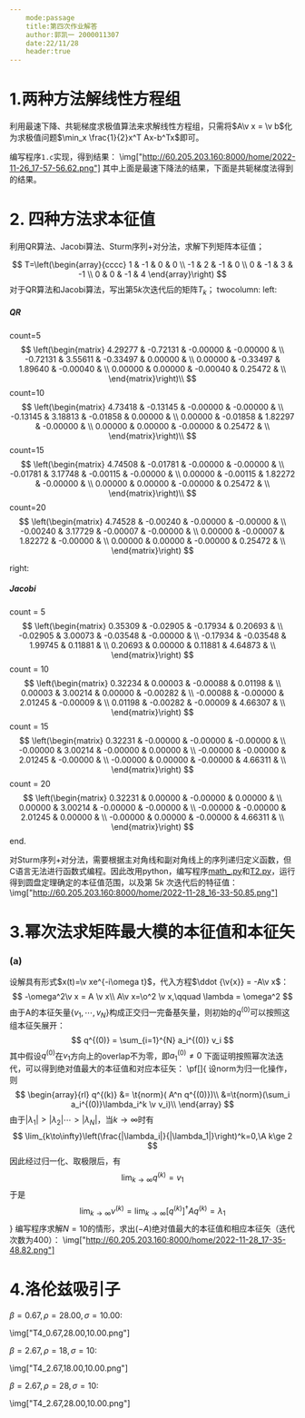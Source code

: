 ```yaml
---
    mode:passage
    title:第四次作业解答
    author:郭凯一 2000011307
    date:22/11/28
    header:true
---
```

# 1.两种方法解线性方程组

利用最速下降、共轭梯度求极值算法来求解线性方程组，只需将$A\v x = \v b$化为求极值问题$\min_x \frac{1}{2}x^T Ax-b^Tx$即可。

编写程序`1.c`实现，得到结果：
\img["http://60.205.203.160:8000/home/2022-11-26_17-57-56.62.png"]
其中上面是最速下降法的结果，下面是共轭梯度法得到的结果。

# 2. 四种方法求本征值

利用QR算法、Jacobi算法、Sturm序列+对分法，求解下列矩阵本征值；

$$
T=\left(\begin{array}{cccc}
1 & -1 & 0 & 0 \\
-1 & 2 & -1 & 0 \\
0 & -1 & 3 & -1 \\
0 & 0 & -1 & 4
\end{array}\right)
$$
对于QR算法和Jacobi算法，写出第$5k$次迭代后的矩阵$T_k$；
twocolumn:
left:
##### QR
count=5
$$
\left(\begin{matrix}
4.29277 & -0.72131 & -0.00000 & -0.00000 & \\
-0.72131 & 3.55611 & -0.33497 & 0.00000 & \\
0.00000 & -0.33497 & 1.89640 & -0.00040 & \\
0.00000 & 0.00000 & -0.00040 & 0.25472 & \\
\end{matrix}\right)\\
$$
count=10
$$
\left(\begin{matrix}
4.73418 & -0.13145 & -0.00000 & -0.00000 & \\
-0.13145 & 3.18813 & -0.01858 & 0.00000 & \\
0.00000 & -0.01858 & 1.82297 & -0.00000 & \\
0.00000 & 0.00000 & -0.00000 & 0.25472 & \\
\end{matrix}\right)\\
$$
count=15
$$
\left(\begin{matrix}
4.74508 & -0.01781 & -0.00000 & -0.00000 & \\
-0.01781 & 3.17748 & -0.00115 & -0.00000 & \\
0.00000 & -0.00115 & 1.82272 & -0.00000 & \\
0.00000 & 0.00000 & -0.00000 & 0.25472 & \\
\end{matrix}\right)\\
$$
count=20
$$
\left(\begin{matrix}
4.74528 & -0.00240 & -0.00000 & -0.00000 & \\
-0.00240 & 3.17729 & -0.00007 & -0.00000 & \\
0.00000 & -0.00007 & 1.82272 & -0.00000 & \\
0.00000 & 0.00000 & -0.00000 & 0.25472 & \\
\end{matrix}\right)
$$

right:
##### Jacobi 
count = 5
$$
\left(\begin{matrix}
0.35309 & -0.02905 & -0.17934 & 0.20693 & \\
-0.02905 & 3.00073 & -0.03548 & -0.00000 & \\
-0.17934 & -0.03548 & 1.99745 & 0.11881 & \\
0.20693 & 0.00000 & 0.11881 & 4.64873 & \\
\end{matrix}\right)
$$
count = 10
$$
\left(\begin{matrix}
0.32234 & 0.00003 & -0.00088 & 0.01198 & \\
0.00003 & 3.00214 & 0.00000 & -0.00282 & \\
-0.00088 & -0.00000 & 2.01245 & -0.00009 & \\
0.01198 & -0.00282 & -0.00009 & 4.66307 & \\
\end{matrix}\right)
$$
count = 15
$$
\left(\begin{matrix}
0.32231 & -0.00000 & -0.00000 & -0.00000 & \\
-0.00000 & 3.00214 & -0.00000 & 0.00000 & \\
-0.00000 & -0.00000 & 2.01245 & -0.00000 & \\
-0.00000 & 0.00000 & -0.00000 & 4.66311 & \\
\end{matrix}\right)
$$
count = 20
$$
\left(\begin{matrix}
0.32231 & 0.00000 & -0.00000 & 0.00000 & \\
0.00000 & 3.00214 & -0.00000 & -0.00000 & \\
-0.00000 & -0.00000 & 2.01245 & 0.00000 & \\
-0.00000 & 0.00000 & -0.00000 & 4.66311 & \\
\end{matrix}\right)
$$
end.

对Sturm序列+对分法，需要根据主对角线和副对角线上的序列递归定义函数，但C语言无法进行函数式编程。因此改用python，编写程序[math_.py](./math_.py)和[T2.py](./T2.py)，运行得到圆盘定理确定的本征值范围，以及第 $5k$ 次迭代后的特征值：
\img["http://60.205.203.160:8000/home/2022-11-28_16-33-50.85.png"]

# 3.幂次法求矩阵最大模的本征值和本征矢

### (a)
设解具有形式$x(t)=\v xe^{-i\omega t}$，代入方程$\ddot {\v{x}} = -A\v x$：
$$
-\omega^2\v x = A \v x\\ 
A\v x=\o^2 \v x,\qquad \lambda = \omega^2
$$
由于A的本征矢量$\{v_1,\cdots,v_N\}$构成正交归一完备基矢量，则初始的$q^{(0)}$可以按照这组本征矢展开：
$$
q^{(0)} = \sum_{i=1}^{N} a_i^{(0)} v_i
$$
其中假设$q^{(0)}$在$v_1$方向上的overlap不为零，即$a_1^{(0)}\ne 0$
下面证明按照幂次法迭代，可以得到绝对值最大的本征值和对应本征矢：
\pf[]{
设$\text{norm}$为归一化操作，则
$$
\begin{array}{rl}
q^{(k)} &= \t{norm}( A^n q^{(0)})\\ 
&=\t{norm}(\sum_i a_i^{(0)}\lambda_i^k \v v_i)\\ 
\end{array}
$$
由于$|\lambda_1|>|\lambda_2|\cdots>|\lambda_N|$，当$k\to \infty$时有
$$
\lim_{k\to\infty}\left(\frac{|\lambda_i|}{|\lambda_1|}\right)^k=0,\A k\ge 2
$$
因此经过归一化、取极限后，有
$$
\lim_{k\to\infty} q^{(k)}=v_1
$$
于是
$$
\lim_{k\to\infty} \nu^{(k)} = \lim_{k\to\infty} [q^{(k)}]^\dagger A q^{(k)} = \lambda_1
$$
}
编写程序求解$N=10$的情形，求出$(-A)$绝对值最大的本征值和相应本征矢（迭代次数为400）：
\img["http://60.205.203.160:8000/home/2022-11-28_17-35-48.82.png"]

# 4.洛伦兹吸引子

$\beta = 0.67,\rho = 28.00,\sigma = 10.00$:

\img["T4_0.67,28.00,10.00.png"]

$\beta = 2.67,\rho = 18,\sigma = 10$:

\img["T4_2.67,18.00,10.00.png"]

$\beta = 2.67,\rho=28,\sigma=10$:

\img["T4_2.67,28.00,10.00.png"]